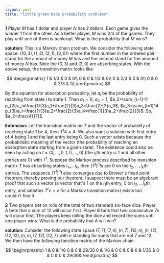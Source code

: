 ```yaml
---
layout: post
title: "little green book probability problems"
---
```


__1__ Player $M$ has 1 dollar and player $N$ has 2 dollars. Each game gives the winner 1 from the other. As a better player, $M$ wins $2/3$ of the games. They play until one of them is bankrupt. What is the probability that $M$ wins?

__solution:__ This is a Markov chain problem. We consider the following state space: $\{(0,3),(1,2),(2,1),(3,0)\}$ where the first number in the ordered pair stand for the amount of money $M$ has and the second stand for the amound of money $N$ has. Note the $(0,3)$ and $(3,0)$ are absorbing states. With the above setup, the transition matrix looks like:

$$
\begin{pmatrix}
1 & 1/3 & 0 & 0\\
0 & 0 & 1/3 & 0\\
0 & 2/3 & 0 & 0\\
0 & 0 & 2/3 & 1\\
\end{pmatrix}
$$

By the equation for absorption probability, let $a_i$ be the probability of reaching from state $i$ to state $1$. Then $a_1=0$, $a_4=1$, $a_2=\sum_{i=1}^4 p_{2i}a_i=\frac{1}{3}a_1+\frac{2}{3}a_3=\frac{2}{3}a_3$, $a_3=\sum_{i=1}^4 p_{3i}a_i=\frac{1}{3}a_2+\frac{2}{3}a_4=\frac{1}{3}a_2+\frac{2}{3}$. So, $a_2=\frac{4}{7}$.

__Extension:__ Let the transition matrix be $T$ and the vector of probability of reaching state $1$ be $A$, then $T^tA=A$. We also want a solution with first entry of $A$ being $1$ and the last entry being $0$. Such a vector exists because the probabilistic meaning of the vector (the probability of reaching an absorption state starting from a given state). The existence could also be seen by acting on $I=(0,...,0,1,0,...,0)$ (the $i_1$th entry is $1$ and all other entries are $0$) with $T^t$. Suppose the Markov process described by transition matrix $T$ has absorbing states $i_1, ,...i_k$, then $(T^t)^nI$s are $0$ on the $i_2,...,i_k$th entries. The sequence $(T^t)^nI$ also converges due to Brower's fixed point theorem, thereby proving our theorem. I suspect there must be an algebraic proof that such a vector (a vector that's $1$ on the $i_1$th entry, $0$ on $i_2,...i_k$th entry, and satisfies $T^tv=v$ for a Markov transition matrix) exists but couldn't find it. 

__2__ Two players bet on rolls of the total of two standard six-face dice. Player A bets that a sum of 12 will occur first. Player B bets that two consecutive 7s will occur first. The players keep rolling the dice and record the sums until one player wins. What is the probability that A will win?

__solution:__ Consider the following state space $(7,7),(7,n),(n,7),(12,n),(n,12),(12,12),(n,n),(7,12),(12,7)$ with $n$ standing for sums that are not $7$ and $12$. We then have the following tansition matrix of the Markov chain:

$$
\begin{pmatrix}
1 & 0    & 1/6
0 & 0    & 29/36
0 & 1/6  & 0
0 & 0    & 
0 & 1/36 &
0 & 0    &
0 & 29/36&
\end{pmatrix}
$$










